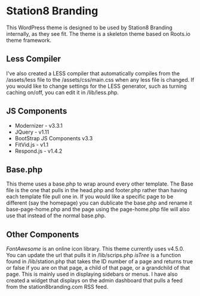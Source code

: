 Station8 Branding
==============
This WordPress theme is designed to be used by Station8 Branding internally, as they see fit. The theme is a skeleton theme based on Roots.io theme framework.

Less Compiler
-------------
I've also created a LESS compiler that automatically compiles from the /assets/less file to the /assets/css/main.css when any less file is changed. If you would like to change settings for the LESS generator, such as turning caching on/off, you can edit it in /lib/less.php.

JS Components
-------------
* Modernizer - v3.3.1
* JQuery - v1.11
* BootStrap JS Components v3.3
* FitVid.js - v1.1
* Respond.js - v1.4.2

Base.php
------------
This theme uses a base.php to wrap around every other template. The Base file is the one that pulls in the head.php and footer.php rather than having each template file pull one in. If you would like a specific page to be different (say the homepage) you can dublicate the base.php and rename it base-page-home.php and the page using the page-home.php file will also use that instead of the normal base.php.

Other Components
----------------
_FontAwesome_ is an online icon library. This theme currently uses v4.5.0. You can update the url that pulls it in /lib/scrips.php
_isTree_ is a function found in /lib/station.php that takes the ID number of a page and returns true or false if you are on that page, a child of that page, or a grandchild of that page. This is mainly used in displaying sidebars or menus.
I have also created a widget that displays on the admin dashboard that pulls a feed from the station8branding.com RSS feed.
